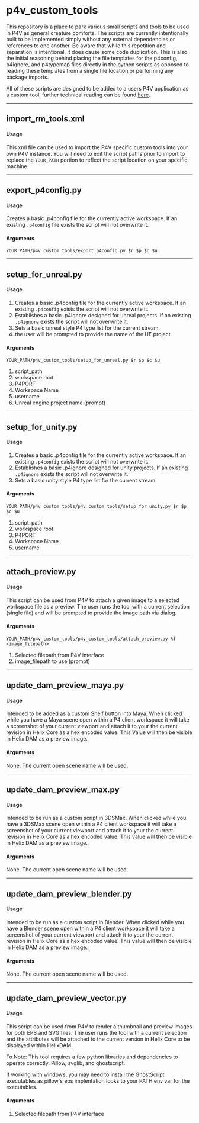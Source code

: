 # p4v_custom_tools
This repository is a place to park various small scripts and tools to be used in P4V as general creature comforts. The scripts are currently intentionally built to be implemented simply without any external dependencies or references to one another. Be aware that while this repetition and separation is intentional, it does cause some code duplication. This is also the initial reasoning behind placing the file templates for the p4config, p4ignore, and p4typemap files directly in the python scripts as opposed to reading these templates from a single file location or performing any package imports.

All of these scripts are designed to be added to a users P4V application as a custom tool, further technical reading can be found [here](https://www.perforce.com/manuals/p4v/Content/P4V/advanced_options.custom.html).

---

## import_rm_tools.xml

#### Usage
This xml file can be used to import the P4V specific custom tools into your own P4V instance.
You will need to edit the script paths prior to import to replace the `YOUR_PATH` portion to reflect the script location on your specific machine.

---

## export_p4config.py

#### Usage
Creates a basic .p4config file for the currently active workspace. If an existing `.p4config` file exists the script will not overwrite it.

#### Arguments

`YOUR_PATH/p4v_custom_tools/export_p4config.py $r $p $c $u`

---

## setup_for_unreal.py

#### Usage

1. Creates a basic .p4config file for the currently active workspace. If an existing `.p4config` exists the script will not overwrite it.
2. Establishes a basic .p4ignore designed for unreal projects. If an existing `.p4ignore` exists the script will not overwrite it.
3. Sets a basic unreal style P4 type list for the current stream.
4. the user will be prompted to provide the name of the UE project.

#### Arguments

`YOUR_PATH/p4v_custom_tools/setup_for_unreal.py $r $p $c $u`
1. script_path
2. workspace root
3. P4PORT
4. Workspace Name
5. username
6. Unreal engine project name (prompt)

---

## setup_for_unity.py

#### Usage

1. Creates a basic .p4config file for the currently active workspace. If an existing `.p4config` exists the script will not overwrite it.
2. Establishes a basic .p4ignore designed for unity projects. If an existing `.p4ignore` exists the script will not overwrite it.
3. Sets a basic unity style P4 type list for the current stream.

#### Arguments

`YOUR_PATH/p4v_custom_tools/p4v_custom_tools/setup_for_unity.py $r $p $c $u`
1. script_path
2. workspace root
3. P4PORT
4. Workspace Name
5. username

---

## attach_preview.py

#### Usage

This script can be used from P4V to attach a given image to a selected workspace file as a preview. The user runs the tool with a current selection (single file) and will be prompted to provide the image path via dialog.

#### Arguments

`YOUR_PATH/p4v_custom_tools/p4v_custom_tools/attach_preview.py %f <image_filepath>`
1. Selected filepath from P4V interface
2. image_filepath to use (prompt)

---

## update_dam_preview_maya.py

#### Usage

Intended to be added as a custom Shelf button into Maya. When clicked while you have a Maya scene open within a P4 client workspace it will take a screenshot of your current viewport and attach it to your the current revision in Helix Core as a hex encoded value. This Value will then be visible in Helix DAM as a preview image.

#### Arguments

None. The current open scene name will be used.

---

## update_dam_preview_max.py


#### Usage
Intended to be run as a custom script in 3DSMax. When clicked while you have a 3DSMax scene open within a P4 client workspace it will take a screenshot of your current viewport and attach it to your the current revision in Helix Core as a hex encoded value. This value will then be visible in Helix DAM as a preview image.

#### Arguments

None. The current open scene name will be used.

---

## update_dam_preview_blender.py


#### Usage

Intended to be run as a custom script in Blender. When clicked while you have a Blender scene open within a P4 client workspace it will take a screenshot of your current viewport and attach it to your the current revision in Helix Core as a hex encoded value. This value will then be visible in Helix DAM as a preview image.

#### Arguments

None. The current open scene name will be used.

---

## update_dam_preview_vector.py


#### Usage

This script can be used from P4V to render a thumbnail and preview images for both EPS and SVG files. The user runs the tool with a current selection and the attributes will be attached to the current version in Helix Core to be displayed within HelixDAM.

To Note: This tool requires a few python libraries and dependencies to operate correctly.
Pillow, svglib, and ghostscript.

If working with windows, you may need to install the GhostScript executables as  pillow's eps implentation looks to your PATH env var for the executables.

#### Arguments

1. Selected filepath from P4V interface
